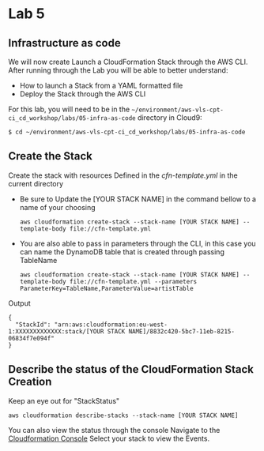 # Lab 5

## Infrastructure as code
We will now create Launch a CloudFormation Stack through the AWS CLI. After running through the Lab you will be able to better understand:

- How to launch a Stack from a YAML formatted file
- Deploy the Stack through the AWS CLI

For this lab, you will need to be in the `~/environment/aws-vls-cpt-ci_cd_workshop/labs/05-infra-as-code` directory in Cloud9:

  ```console
  $ cd ~/environment/aws-vls-cpt-ci_cd_workshop/labs/05-infra-as-code
  ```

## Create the Stack

Create the stack with resources Defined in the *cfn-template.yml* in the current directory
- Be sure to Update the [YOUR STACK NAME] in the command bellow to a name of your choosing

  ```console
  aws cloudformation create-stack --stack-name [YOUR STACK NAME] --template-body file://cfn-template.yml
  ```
  
- You are also able to pass in parameters through the CLI, in this case you can name the DynamoDB table that is created through passing TableName
 
  ```console
  aws cloudformation create-stack --stack-name [YOUR STACK NAME] --template-body file://cfn-template.yml --parameters ParameterKey=TableName,ParameterValue=artistTable
  ```

Output
  ```
  {
    "StackId": "arn:aws:cloudformation:eu-west-1:XXXXXXXXXXXXX:stack/[YOUR STACK NAME]/8832c420-5bc7-11eb-8215-06834f7e094f"
  }
  ```

##  Describe the status of the CloudFormation Stack Creation

Keep an eye out for "StackStatus"

  ```console
  aws cloudformation describe-stacks --stack-name [YOUR STACK NAME]
  ```
You can also view the status through the console 
Navigate to the [Cloudformation Console](https://eu-west-1.console.aws.amazon.com/cloudformation) Select your stack to view the Events.